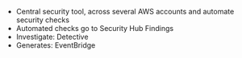 - Central security tool, across several AWS accounts and automate security checks
- Automated checks go to Security Hub Findings
- Investigate: Detective
- Generates: EventBridge
